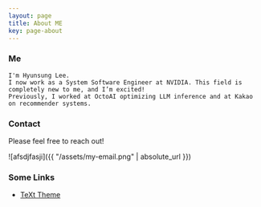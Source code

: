 ```yaml
---
layout: page
title: About ME
key: page-about
---
```


### Me
    I'm Hyunsung Lee.
    I now work as a System Software Engineer at NVIDIA. This field is completely new to me, and I’m excited!
    Previously, I worked at OctoAI optimizing LLM inference and at Kakao on recommender systems.


### Contact
Please feel free to reach out!

![afsdjfasji]({{ "/assets/my-email.png" | absolute_url }})


### Some Links
- [TeXt Theme](https://github.com/kitian616/jekyll-TeXt-theme)

